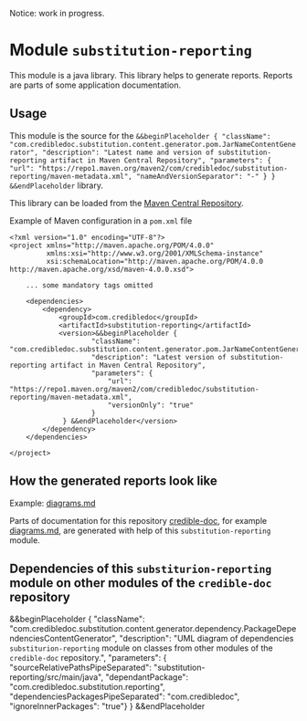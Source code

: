 Notice: work in progress.

# Module `substitution-reporting`
This module is a java library. This library helps to generate reports.
Reports are parts of some application documentation.

## Usage
This module is the source for the `&&beginPlaceholder {
                                          "className": "com.credibledoc.substitution.content.generator.pom.JarNameContentGenerator",
                                          "description": "Latest name and version of substitution-reporting artifact in Maven Central Repository",
                                          "parameters": {
                                              "url": "https://repo1.maven.org/maven2/com/credibledoc/substitution-reporting/maven-metadata.xml",
                                              "nameAndVersionSeparator": "-"
                                          }
                                   } &&endPlaceholder` library.

This library can be loaded from the [Maven Central Repository](https://mvnrepository.com/artifact/com.credibledoc/substitution-reporting).

Example of Maven configuration in a `pom.xml` file

    <?xml version="1.0" encoding="UTF-8"?>
    <project xmlns="http://maven.apache.org/POM/4.0.0"
             xmlns:xsi="http://www.w3.org/2001/XMLSchema-instance"
             xsi:schemaLocation="http://maven.apache.org/POM/4.0.0 http://maven.apache.org/xsd/maven-4.0.0.xsd">
    
        ... some mandatory tags omitted
    
        <dependencies>
            <dependency>
                <groupId>com.credibledoc</groupId>
                <artifactId>substitution-reporting</artifactId>
                <version>&&beginPlaceholder {
                        "className": "com.credibledoc.substitution.content.generator.pom.JarNameContentGenerator",
                        "description": "Latest version of substitution-reporting artifact in Maven Central Repository",
                        "parameters": {
                            "url": "https://repo1.maven.org/maven2/com/credibledoc/substitution-reporting/maven-metadata.xml",
                            "versionOnly": "true"
                        }
                 } &&endPlaceholder</version>
            </dependency>
        </dependencies>
    
    </project>

## How the generated reports look like
Example: [diagrams.md](../substitution-doc/doc/diagrams.md)

Parts of documentation for this repository [credible-doc](../README.md),
for example [diagrams.md](../substitution-doc/doc/diagrams.md), are generated with help of this `substitution-reporting` module.

## Dependencies of this `substiturion-reporting` module on other modules of the `credible-doc` repository
&&beginPlaceholder {
    "className": "com.credibledoc.substitution.content.generator.dependency.PackageDependenciesContentGenerator",
    "description": "UML diagram of dependencies `substiturion-reporting` module on classes from other modules of the `credible-doc` repository.",
    "parameters": {
        "sourceRelativePathsPipeSeparated": "substitution-reporting/src/main/java",
        "dependantPackage": "com.credibledoc.substitution.reporting",
        "dependenciesPackagesPipeSeparated": "com.credibledoc",
        "ignoreInnerPackages": "true"}
} &&endPlaceholder